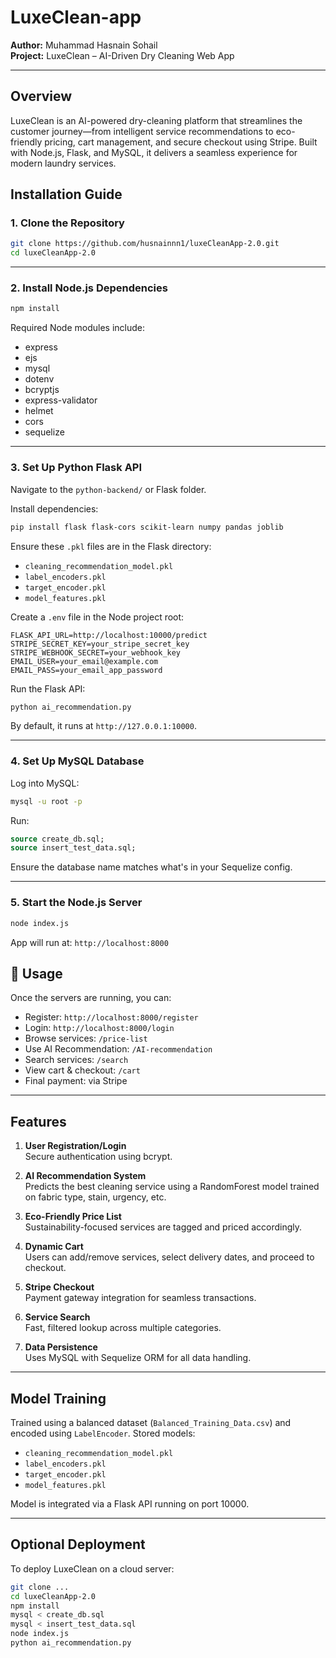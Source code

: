 
# LuxeClean-app  
**Author:** Muhammad Hasnain Sohail  
**Project:** LuxeClean – AI-Driven Dry Cleaning Web App  

---

##  Overview

LuxeClean is an AI-powered dry-cleaning platform that streamlines the customer journey—from intelligent service recommendations to eco-friendly pricing, cart management, and secure checkout using Stripe. Built with Node.js, Flask, and MySQL, it delivers a seamless experience for modern laundry services.

##  Installation Guide

### 1. Clone the Repository

```bash
git clone https://github.com/husnainnn1/luxeCleanApp-2.0.git
cd luxeCleanApp-2.0
```

---

### 2. Install Node.js Dependencies

```bash
npm install
```

Required Node modules include:
- express  
- ejs  
- mysql  
- dotenv  
- bcryptjs  
- express-validator  
- helmet  
- cors  
- sequelize  

---

### 3. Set Up Python Flask API

Navigate to the `python-backend/` or Flask folder.

Install dependencies:

```bash
pip install flask flask-cors scikit-learn numpy pandas joblib
```

Ensure these `.pkl` files are in the Flask directory:
- `cleaning_recommendation_model.pkl`  
- `label_encoders.pkl`  
- `target_encoder.pkl`  
- `model_features.pkl`  

Create a `.env` file in the Node project root:

```
FLASK_API_URL=http://localhost:10000/predict
STRIPE_SECRET_KEY=your_stripe_secret_key
STRIPE_WEBHOOK_SECRET=your_webhook_key
EMAIL_USER=your_email@example.com
EMAIL_PASS=your_email_app_password
```

Run the Flask API:

```bash
python ai_recommendation.py
```

By default, it runs at `http://127.0.0.1:10000`.

---

### 4. Set Up MySQL Database

Log into MySQL:

```bash
mysql -u root -p
```

Run:

```sql
source create_db.sql;
source insert_test_data.sql;
```

Ensure the database name matches what's in your Sequelize config.

---

### 5. Start the Node.js Server

```bash
node index.js
```

App will run at: `http://localhost:8000`

## 🧪 Usage

Once the servers are running, you can:

- Register: `http://localhost:8000/register`
- Login: `http://localhost:8000/login`
- Browse services: `/price-list`
- Use AI Recommendation: `/AI-recommendation`
- Search services: `/search`
- View cart & checkout: `/cart`
- Final payment: via Stripe

---

##  Features

1. **User Registration/Login**  
Secure authentication using bcrypt.

2. **AI Recommendation System**  
Predicts the best cleaning service using a RandomForest model trained on fabric type, stain, urgency, etc.

3. **Eco-Friendly Price List**  
Sustainability-focused services are tagged and priced accordingly.

4. **Dynamic Cart**  
Users can add/remove services, select delivery dates, and proceed to checkout.

5. **Stripe Checkout**  
Payment gateway integration for seamless transactions.

6. **Service Search**  
Fast, filtered lookup across multiple categories.

7. **Data Persistence**  
Uses MySQL with Sequelize ORM for all data handling.

---

##  Model Training

Trained using a balanced dataset (`Balanced_Training_Data.csv`) and encoded using `LabelEncoder`. Stored models:
- `cleaning_recommendation_model.pkl`  
- `label_encoders.pkl`  
- `target_encoder.pkl`  
- `model_features.pkl`

Model is integrated via a Flask API running on port 10000.

---

##  Optional Deployment

To deploy LuxeClean on a cloud server:

```bash
git clone ...
cd luxeCleanApp-2.0
npm install
mysql < create_db.sql
mysql < insert_test_data.sql
node index.js
python ai_recommendation.py
```
